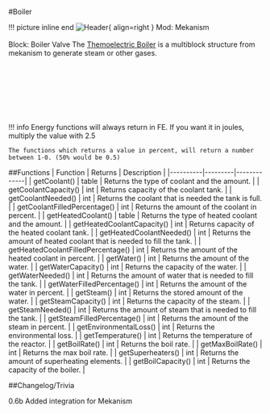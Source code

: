 #Boiler

!!! picture inline end
    ![Header](https://intelligence-modding.de/wp-content/uploads/2021/05/Boiler-Valve.png){ align=right }
    Mod: Mekanism <br><br/>
    Block: Boiler Valve
The [Themoelectric Boiler](https://wiki.aidancbrady.com/wiki/Thermoelectric_Boiler) is a multiblock structure from mekanism to generate steam or other gases.

<br><br/>
<br><br/>
<br><br/>

!!! info
    Energy functions will always return in FE. If you want it in joules, multiply the value with 2.5

    The functions which returns a value in percent, will return a number between 1-0. (50% would be 0.5)

##Functions
| Function | Returns | Description |
|----------|---------|-------------|
| getCoolant() | table | Returns the type of coolant and the amount. |
| getCoolantCapacity() | int | Returns capacity of the coolant tank. |
| getCoolantNeeded() | int | Returns the coolant that is needed the tank is full. |
| getCoolantFilledPercentage() | int | Returns the amount of the coolant in percent. |
| getHeatedCoolant() | table | Returns the type of heated coolant and the amount. |
| getHeatedCoolantCapacity() | int | Returns capacity of the heated coolant tank. |
| getHeatedCoolantNeeded() | int | Returns the amount of heated coolant that is needed to fill the tank. |
| getHeatedCoolantFilledPercentage() | int | Returns the amount of the heated coolant in percent. |
| getWater() | int | Returns the amount of the water. |
| getWaterCapacity() | int | Returns the capacity of the water. |
| getWaterNeeded() | int | Returns the amount of water that is needed to fill the tank. |
| getWaterFilledPercentage() | int | Returns the amount of the water in percent. |
| getSteam() | int | Returns the stored amount of the water. |
| getSteamCapacity() | int | Returns the capacity of the steam. |
| getSteamNeeded() | int | Returns the amount of steam that is needed to fill the tank. |
| getSteamFilledPercentage() | int | Returns the amount of the steam in percent. |
| getEnvironmentalLoss() | int | Returns the environmental loss. |
| getTemperature() | int | Returns the temperature of the reactor. |
| getBoilRate() | int | Returns the boil rate. |
| getMaxBoilRate() | int | Returns the max boil rate. |
| getSuperheaters() | int | Returns the amount of superheating elements. |
| getBoilCapacity() | int | Returns the capacity of the boiler. |

##Changelog/Trivia

0.6b
Added integration for Mekanism
